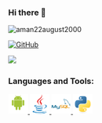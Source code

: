 ### Hi there 👋
<p align="left"> <img src="https://komarev.com/ghpvc/?username=aman22august2000&label=Profile%20views&color=0e75b6&style=flat" alt="aman22august2000" /> </p>

[![GitHub](https://github-readme-streak-stats.herokuapp.com?user=aman22august2000&theme=nord&hide_border=true)](https://git.io/streak-stats)

<img src="https://github-readme-stats.vercel.app/api?username=aman22august2000&&show_icons=true&title_color=88c0d0&icon_color=a3be8c&text_color=88c0d0&bg_color=2e3440">


<!-- <p align="left"> <a href="https://github.com/ryo-ma/github-profile-trophy"><img src="https://github-profile-trophy.vercel.app/?username=shauryasrivatava" alt="shauryasrivatava" /></a> </p>
<h3 align="left">Connect with me:</h3>
<p align="left">
<a href="https://www.codechef.com/users/thesoldier_boy" target="blank"><img align="center" src="https://cdn.jsdelivr.net/npm/simple-icons@3.1.0/icons/codechef.svg" alt="shauryasrivatava" height="30" width="40" /></a>
<a href="https://leetcode.com/thesoldierboy" target="blank"><img align="center" src="https://raw.githubusercontent.com/rahuldkjain/github-profile-readme-generator/neutral-icons/src/images/icons/Social/leet-code.svg" alt="shauryasrivatava" height="30" width="40" /></a>
<a href="https://auth.geeksforgeeks.org/user/thesoldierboy" target="blank"><img align="center" src="https://raw.githubusercontent.com/rahuldkjain/github-profile-readme-generator/neutral-icons/src/images/icons/Social/geeks-for-geeks.svg" alt="thesoldierboy" height="30" width="40" /></a>
nice
</p> -->

<h3 align="left">Languages and Tools:</h3>
<p align="left"> <a href="https://developer.android.com" target="_blank"> <img src="https://raw.githubusercontent.com/devicons/devicon/master/icons/android/android-original-wordmark.svg" alt="android" width="40" height="40"/> </a>  <a href="https://www.java.com" target="_blank"> <img src="https://raw.githubusercontent.com/devicons/devicon/master/icons/java/java-original.svg" alt="java" width="40" height="40"/> </a> <a href="https://www.mysql.com/" target="_blank"> <img src="https://raw.githubusercontent.com/devicons/devicon/master/icons/mysql/mysql-original-wordmark.svg" alt="mysql" width="40" height="40"/> </a>  <a href="https://www.python.org" target="_blank"> <img src="https://raw.githubusercontent.com/devicons/devicon/master/icons/python/python-original.svg" alt="python" width="40" height="40"/> </a> </p>

<!-- <p><img align="left" src="https://github-readme-stats.vercel.app/api/top-langs?username=shauryasrivatava&show_icons=true&locale=en&layout=compact" alt="shauryasrivatava" /></p>
 -->
<!--
**shauryasrivatava/shauryasrivatava** is a ✨ _special_ ✨ repository because its `README.md` (this file) appears on your GitHub profile.

Here are some ideas to get you started:

- 🔭 I’m currently working on ...
- 🌱 I’m currently learning ...
- 👯 I’m looking to collaborate on ...
- 🤔 I’m looking for help with ...
- 💬 Ask me about ...
- 📫 How to reach me: ...
- 😄 Pronouns: ...
- ⚡ Fun fact: ...
-->
